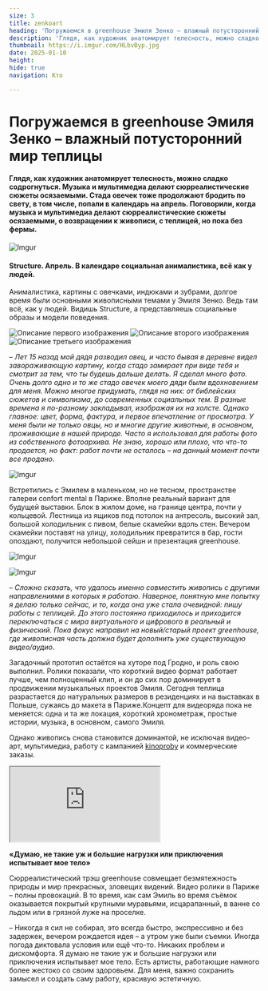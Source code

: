 ```yaml
---
size: 3
title: zenkoart
heading: 'Погружаемся в greenhouse Эмиля Зенко – влажный потусторонний мир теплицы'
description: 'Глядя, как художник анатомирует телесность, можно сладко содрогнуться. Поговорили, когда музыка и мультимедиа делают сюрреалистические сюжеты осязаемыми. Стада овечек тоже продолжают бродить по свету, в том числе, попали в календарь на апрель.'
thumbnail: https://i.imgur.com/HLbvByp.jpg
date: 2025-01-10
height: 
hide: true
navigation: Кто

---
```

# **Погружаемся в greenhouse Эмиля Зенко – влажный потусторонний мир теплицы**

#### Глядя, как художник анатомирует телесность, можно сладко содрогнуться. Музыка и мультимедиа делают сюрреалистические сюжеты осязаемыми. Стада овечек тоже продолжают бродить по свету, в том числе, попали в календарь на апрель. Поговорили, когда музыка и мультимедиа делают сюрреалистические сюжеты осязаемыми, о возвращении к живописи, с теплицей, но пока без фермы. 

![Imgur](https://i.imgur.com/hPdxYv4.jpg)

#### Structure. Апрель. В календаре социальная анималистика, всё как у людей. 

Анималистика, картины с овечками, индюками и зубрами, долгое время были основными живописными темами у Эмиля Зенко. Ведь там всё, как у людей. Видишь Structure, а представляешь социальные образы
и модели поведения.

<div class="gallery3">
<img src="https://i.imgur.com/TmB6w2F.jpeg" alt="Описание первого изображения"> 
<img src="https://i.imgur.com/Q06PYLy.jpeg" alt="Описание второго изображения"> 
<img src="https://i.imgur.com/9201XEg.jpeg" alt="Описание третьего изображения">
</div>

– _Лет 15 назад мой дядя разводил овец, и часто бывая в деревне видел завораживающую картину, когда стадо замирает при виде тебя и смотрит за тем, что ты будешь дальше делать. Я сделал много фото.
Очень долго одно и то же стадо овечек моего дяди были вдохновением для меня. Можно многое придумать, глядя на них: от библейских сюжетов и символизма, до современных социальных тем. В разные времена я по-разному закладывал, изображая их на холсте. Однако главное: цвет, форма, фактура, и первое впечатление от просмотра. У меня были не только овцы, но и многие другие животные, в основном, проживающие в нашей природе. Часто я использовал для работы фото из собственного фотоархива. Не знаю, хорошо или плохо, что что-то продается, но факт: работ почти не осталось – на данный момент почти все продано_.

![Imgur](https://i.imgur.com/ufQxiG2.jpg)

Встретились с Эмилем в маленьком, но не тесном, пространстве галереи confort mental в Париже. Вполне реальный вариант для будущей выставки. Блок в жилом доме, на границе центра, почти у кольцевой. Лестница из ящиков под потолок на антресоль, высокий зал, большой холодильник с пивом, белые скамейки вдоль стен. Вечером скамейки поставят на улицу, холодильник превратится в бар, гости опоздают, получится небольшой сейшн и презентация greenhouse.

![Imgur](https://i.imgur.com/CpHHvOF.jpg)

![Imgur](https://i.imgur.com/piy46EI.jpg)

– _Сложно сказать, что удалось именно совместить живопись с другими направлениями в которых я работаю. Наверное, понятную мне попытку я делаю только сейчас, и то, когда она уже стала очевидной: пишу работы с теплицей. До этого постоянно приходилось и приходится переключаться с мира виртуального и цифрового в реальный и физический. Пока фокус направил на новый/старый проект greenhouse, где живописная часть должна будет дополнить уже существующую видео/аудио_. 

Загадочный прототип остаётся на хуторе под Гродно, и роль свою выполнил. Ролики показали, что короткий видео формат работает лучше, чем полноценный  клип, и он до сих пор доминирует в продвижении музыкальных проектов Эмиля. Сегодня теплица разрастается до натуральных размеров в резиденциях и на выставках в Польше, сужаясь до макета в Париже.Концепт для видеоряда пока не меняется: одна и та же локация, короткий хронометраж, простые истории, музыка, в основном, самого Эмиля.

Однако живопись снова становится доминантой, не исключая видео-арт, мультимедиа, работу с кампанией [kinoproby](https://kino-proby.com/home) и коммерческие заказы.

<div><iframe class="youtube" src="https://www.youtube.com/embed/M9yFBlQHncs"></div>

<div>
<iframe class="youtube" src="https://player.vimeo.com/video/906583073" frameborder="0" allowfullscreen></iframe>
</div>


**«Думаю, не такие уж и большие нагрузки или приключения испытывает мое тело»**

Сюрреалистический трэш greenhouse совмещает безмятежность природы и мир прекрасных, зловещих видений. Видео ролики в Париже – полны провокаций. В то время, как сам Эмиль во время съёмок оказывается покрытый крупными муравьями, исцарапанный, в ванне со льдом или в грязной луже на проселке. 


– Никогда я сил не собирал, это всегда быстро, экспрессивно и без задержек, вечером рождается идея – а утром уже были съемки. Иногда погода диктовала условия или ещё что-то. Никаких проблем и дискомфорта. Я думаю не такие уж и большие нагрузки или приключения испытывает мое тело. Есть артисты, работающие намного более жестоко со своим здоровьем. Для меня, важно сохранить замысел и создать саму работу, красивую эстетичную.
